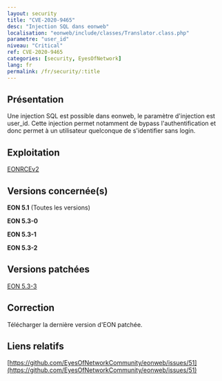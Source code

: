 ```yaml
---
layout: security
title: "CVE-2020-9465"
desc: "Injection SQL dans eonweb"
localisation: "eonweb/include/classes/Translator.class.php"
parametre: "user_id"
niveau: "Critical"
ref: CVE-2020-9465
categories: [security, EyesOfNetwork]
lang: fr
permalink: /fr/security/:title
---
```


## Présentation

Une injection SQL est possible dans eonweb, le paramètre d'injection est user_id. Cette injection permet notamment de bypass l'authentification et donc permet à un utilisateur quelconque de s'identifier sans login. 

## Exploitation

[EONRCEv2](https://github.com/h4knet/eonrce/blob/master/eonrce2.py)

## Versions concernée(s)

**EON 5.1** (Toutes les versions)

**EON 5.3-0**

**EON 5.3-1**

**EON 5.3-2**


## Versions patchées

[EON 5.3-3](https://github.com/EyesOfNetworkCommunity/eonweb/releases/tag/5.3-9)

## Correction

Télécharger la dernière version d'EON patchée.

## Liens relatifs

[https://github.com/EyesOfNetworkCommunity/eonweb/issues/51](https://github.com/EyesOfNetworkCommunity/eonweb/issues/51)

